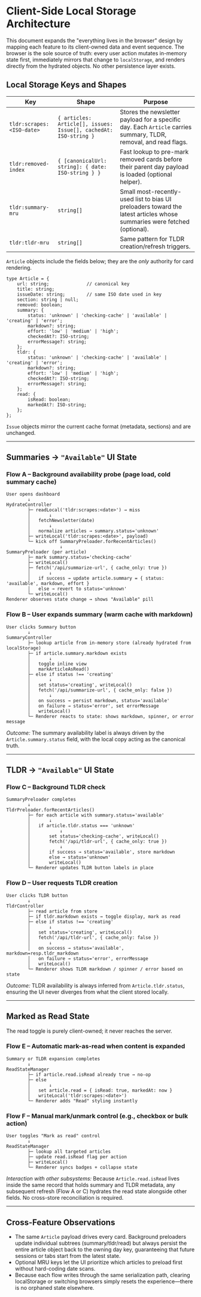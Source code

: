 # Client-Side Local Storage Architecture

This document expands the "everything lives in the browser" design by mapping each feature to its client-owned data and event sequence. The browser is the sole source of truth: every user action mutates in-memory state first, immediately mirrors that change to `localStorage`, and renders directly from the hydrated objects. No other persistence layer exists.

## Local Storage Keys and Shapes

| Key | Shape | Purpose |
| --- | ----- | ------- |
| `tldr:scrapes:<ISO-date>` | `{ articles: Article[], issues: Issue[], cachedAt: ISO-string }` | Stores the newsletter payload for a specific day. Each `Article` carries summary, TLDR, removal, and read flags. |
| `tldr:removed-index` | `{ [canonicalUrl: string]: { date: ISO-string } }` | Fast lookup to pre-mark removed cards before their parent day payload is loaded (optional helper). |
| `tldr:summary-mru` | `string[]` | Small most-recently-used list to bias UI preloaders toward the latest articles whose summaries were fetched (optional). |
| `tldr:tldr-mru` | `string[]` | Same pattern for TLDR creation/refresh triggers. |

`Article` objects include the fields below; they are the *only* authority for card rendering.

```
type Article = {
    url: string;              // canonical key
    title: string;
    issueDate: string;        // same ISO date used in key
    section: string | null;
    removed: boolean;
    summary: {
        status: 'unknown' | 'checking-cache' | 'available' | 'creating' | 'error';
        markdown?: string;
        effort: 'low' | 'medium' | 'high';
        checkedAt?: ISO-string;
        errorMessage?: string;
    };
    tldr: {
        status: 'unknown' | 'checking-cache' | 'available' | 'creating' | 'error';
        markdown?: string;
        effort: 'low' | 'medium' | 'high';
        checkedAt?: ISO-string;
        errorMessage?: string;
    };
    read: {
        isRead: boolean;
        markedAt?: ISO-string;
    };
};
```

`Issue` objects mirror the current cache format (metadata, sections) and are unchanged.

---

## Summaries → `"Available"` UI State

### Flow A – Background availability probe (page load, cold summary cache)

```
User opens dashboard
        ↓
HydrateController
        ├─ readLocal('tldr:scrapes:<date>') → miss
        │       ↓
        │   fetchNewsletter(date)
        │       ↓
        │   normalize articles → summary.status='unknown'
        ├─ writeLocal('tldr:scrapes:<date>', payload)
        └─ kick off SummaryPreloader.forRecentArticles()
                    ↓
SummaryPreloader (per article)
        ├─ mark summary.status='checking-cache'
        ├─ writeLocal()
        ├─ fetch('/api/summarize-url', { cache_only: true })
        │       ↓
        │   if success → update article.summary = { status: 'available', markdown, effort }
        │   else → revert to status='unknown'
        └─ writeLocal()
Renderer observes state change → shows "Available" pill
```

### Flow B – User expands summary (warm cache with markdown)

```
User clicks Summary button
        ↓
SummaryController
        ├─ lookup article from in-memory store (already hydrated from localStorage)
        ├─ if article.summary.markdown exists
        │       ↓
        │   toggle inline view
        │   markArticleAsRead()
        ├─ else if status !== 'creating'
        │       ↓
        │   set status='creating', writeLocal()
        │   fetch('/api/summarize-url', { cache_only: false })
        │       ↓
        │   on success → persist markdown, status='available'
        │   on failure → status='error', set errorMessage
        │   writeLocal()
        └─ Renderer reacts to state: shows markdown, spinner, or error message
```

*Outcome:* The summary availability label is always driven by the `Article.summary.status` field, with the local copy acting as the canonical truth.

---

## TLDR → `"Available"` UI State

### Flow C – Background TLDR check

```
SummaryPreloader completes
        ↓
TldrPreloader.forRecentArticles()
        ├─ for each article with summary.status='available'
        │       ↓
        │   if article.tldr.status === 'unknown'
        │           ↓
        │       set status='checking-cache', writeLocal()
        │       fetch('/api/tldr-url', { cache_only: true })
        │           ↓
        │       if success → status='available', store markdown
        │       else → status='unknown'
        │       writeLocal()
        └─ Renderer updates TLDR button labels in place
```

### Flow D – User requests TLDR creation

```
User clicks TLDR button
        ↓
TldrController
        ├─ read article from store
        ├─ if tldr.markdown exists → toggle display, mark as read
        ├─ else if status !== 'creating'
        │       ↓
        │   set status='creating', writeLocal()
        │   fetch('/api/tldr-url', { cache_only: false })
        │       ↓
        │   on success → status='available', markdown=resp.tldr_markdown
        │   on failure → status='error', errorMessage
        │   writeLocal()
        └─ Renderer shows TLDR markdown / spinner / error based on state
```

*Outcome:* TLDR availability is always inferred from `Article.tldr.status`, ensuring the UI never diverges from what the client stored locally.

---

## Marked as Read State

The read toggle is purely client-owned; it never reaches the server.

### Flow E – Automatic mark-as-read when content is expanded

```
Summary or TLDR expansion completes
        ↓
ReadStateManager
        ├─ if article.read.isRead already true → no-op
        ├─ else
        │       ↓
        │   set article.read = { isRead: true, markedAt: now }
        │   writeLocal('tldr:scrapes:<date>')
        └─ Renderer adds "Read" styling instantly
```

### Flow F – Manual mark/unmark control (e.g., checkbox or bulk action)

```
User toggles "Mark as read" control
        ↓
ReadStateManager
        ├─ lookup all targeted articles
        ├─ update read.isRead flag per action
        ├─ writeLocal()
        └─ Renderer syncs badges + collapse state
```

*Interaction with other subsystems:* Because `Article.read.isRead` lives inside the same record that holds summary and TLDR metadata, any subsequent refresh (Flow A or C) hydrates the read state alongside other fields. No cross-store reconciliation is required.

---

## Cross-Feature Observations

* The same `Article` payload drives every card. Background preloaders update individual subtrees (summary/tldr/read) but always persist the entire article object back to the owning day key, guaranteeing that future sessions or tabs start from the latest state.
* Optional MRU keys let the UI prioritize which articles to preload first without hard-coding date scans.
* Because each flow writes through the same serialization path, clearing localStorage or switching browsers simply resets the experience—there is no orphaned state elsewhere.

